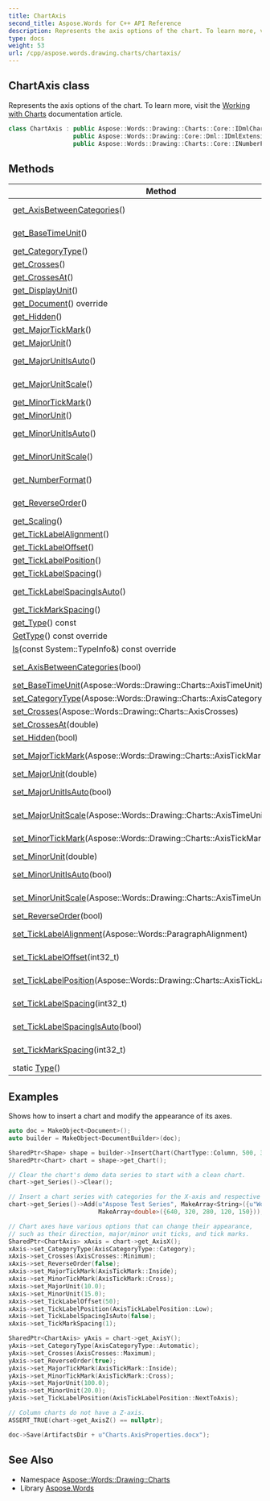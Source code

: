 ```yaml
---
title: ChartAxis
second_title: Aspose.Words for C++ API Reference
description: Represents the axis options of the chart. To learn more, visit the  documentation article.
type: docs
weight: 53
url: /cpp/aspose.words.drawing.charts/chartaxis/
---
```

## ChartAxis class


Represents the axis options of the chart. To learn more, visit the [Working with Charts](https://docs.aspose.com/words/cpp/working-with-charts/) documentation article.

```cpp
class ChartAxis : public Aspose::Words::Drawing::Charts::Core::IDmlChartTitleHolder,
                  public Aspose::Words::Drawing::Core::Dml::IDmlExtensionListSource,
                  public Aspose::Words::Drawing::Charts::Core::INumberFormatProvider
```

## Methods

| Method | Description |
| --- | --- |
| [get_AxisBetweenCategories](./get_axisbetweencategories/)() | Gets or sets a flag indicating whether the value axis crosses the category axis between categories. |
| [get_BaseTimeUnit](./get_basetimeunit/)() | Returns or sets the smallest time unit that is represented on the time category axis. |
| [get_CategoryType](./get_categorytype/)() | Gets or sets type of the category axis. |
| [get_Crosses](./get_crosses/)() | Specifies how this axis crosses the perpendicular axis. |
| [get_CrossesAt](./get_crossesat/)() | Specifies where on the perpendicular axis the axis crosses. |
| [get_DisplayUnit](./get_displayunit/)() | Specifies the scaling value of the display units for the value axis. |
| [get_Document](./get_document/)() override | Returns the [Document](../../aspose.words/document/) the title holder belongs. |
| [get_Hidden](./get_hidden/)() | Gets or sets a flag indicating whether this axis is hidden or not. |
| [get_MajorTickMark](./get_majortickmark/)() | Returns or sets the major tick marks. |
| [get_MajorUnit](./get_majorunit/)() | Returns or sets the distance between major tick marks. |
| [get_MajorUnitIsAuto](./get_majorunitisauto/)() | Gets or sets a flag indicating whether default distance between major tick marks shall be used. |
| [get_MajorUnitScale](./get_majorunitscale/)() | Returns or sets the scale value for major tick marks on the time category axis. |
| [get_MinorTickMark](./get_minortickmark/)() | Returns or sets the minor tick marks for the axis. |
| [get_MinorUnit](./get_minorunit/)() | Returns or sets the distance between minor tick marks. |
| [get_MinorUnitIsAuto](./get_minorunitisauto/)() | Gets or sets a flag indicating whether default distance between minor tick marks shall be used. |
| [get_MinorUnitScale](./get_minorunitscale/)() | Returns or sets the scale value for minor tick marks on the time category axis. |
| [get_NumberFormat](./get_numberformat/)() | Returns a [ChartNumberFormat](../chartnumberformat/) object that allows defining number formats for the axis. |
| [get_ReverseOrder](./get_reverseorder/)() | Returns or sets a flag indicating whether values of axis should be displayed in reverse order, i.e. from max to min. |
| [get_Scaling](./get_scaling/)() | Provides access to the scaling options of the axis. |
| [get_TickLabelAlignment](./get_ticklabelalignment/)() | Gets or sets text alignment of axis tick labels. |
| [get_TickLabelOffset](./get_ticklabeloffset/)() | Gets or sets the distance of labels from the axis. |
| [get_TickLabelPosition](./get_ticklabelposition/)() | Returns or sets the position of the tick labels on the axis. |
| [get_TickLabelSpacing](./get_ticklabelspacing/)() | Gets or sets the interval, at which tick labels are drawn. |
| [get_TickLabelSpacingIsAuto](./get_ticklabelspacingisauto/)() | Gets or sets a flag indicating whether automatic interval of drawing tick labels shall be used. |
| [get_TickMarkSpacing](./get_tickmarkspacing/)() | Gets or sets the interval, at which tick marks are drawn. |
| [get_Type](./get_type/)() const | Returns type of the axis. |
| [GetType](./gettype/)() const override |  |
| [Is](./is/)(const System::TypeInfo\&) const override |  |
| [set_AxisBetweenCategories](./set_axisbetweencategories/)(bool) | Setter for [Aspose::Words::Drawing::Charts::ChartAxis::get_AxisBetweenCategories](./get_axisbetweencategories/). |
| [set_BaseTimeUnit](./set_basetimeunit/)(Aspose::Words::Drawing::Charts::AxisTimeUnit) | Setter for [Aspose::Words::Drawing::Charts::ChartAxis::get_BaseTimeUnit](./get_basetimeunit/). |
| [set_CategoryType](./set_categorytype/)(Aspose::Words::Drawing::Charts::AxisCategoryType) | Setter for [Aspose::Words::Drawing::Charts::ChartAxis::get_CategoryType](./get_categorytype/). |
| [set_Crosses](./set_crosses/)(Aspose::Words::Drawing::Charts::AxisCrosses) | Setter for [Aspose::Words::Drawing::Charts::ChartAxis::get_Crosses](./get_crosses/). |
| [set_CrossesAt](./set_crossesat/)(double) | Setter for [Aspose::Words::Drawing::Charts::ChartAxis::get_CrossesAt](./get_crossesat/). |
| [set_Hidden](./set_hidden/)(bool) | Setter for [Aspose::Words::Drawing::Charts::ChartAxis::get_Hidden](./get_hidden/). |
| [set_MajorTickMark](./set_majortickmark/)(Aspose::Words::Drawing::Charts::AxisTickMark) | Setter for [Aspose::Words::Drawing::Charts::ChartAxis::get_MajorTickMark](./get_majortickmark/). |
| [set_MajorUnit](./set_majorunit/)(double) | Setter for [Aspose::Words::Drawing::Charts::ChartAxis::get_MajorUnit](./get_majorunit/). |
| [set_MajorUnitIsAuto](./set_majorunitisauto/)(bool) | Setter for [Aspose::Words::Drawing::Charts::ChartAxis::get_MajorUnitIsAuto](./get_majorunitisauto/). |
| [set_MajorUnitScale](./set_majorunitscale/)(Aspose::Words::Drawing::Charts::AxisTimeUnit) | Setter for [Aspose::Words::Drawing::Charts::ChartAxis::get_MajorUnitScale](./get_majorunitscale/). |
| [set_MinorTickMark](./set_minortickmark/)(Aspose::Words::Drawing::Charts::AxisTickMark) | Setter for [Aspose::Words::Drawing::Charts::ChartAxis::get_MinorTickMark](./get_minortickmark/). |
| [set_MinorUnit](./set_minorunit/)(double) | Setter for [Aspose::Words::Drawing::Charts::ChartAxis::get_MinorUnit](./get_minorunit/). |
| [set_MinorUnitIsAuto](./set_minorunitisauto/)(bool) | Setter for [Aspose::Words::Drawing::Charts::ChartAxis::get_MinorUnitIsAuto](./get_minorunitisauto/). |
| [set_MinorUnitScale](./set_minorunitscale/)(Aspose::Words::Drawing::Charts::AxisTimeUnit) | Setter for [Aspose::Words::Drawing::Charts::ChartAxis::get_MinorUnitScale](./get_minorunitscale/). |
| [set_ReverseOrder](./set_reverseorder/)(bool) | Setter for [Aspose::Words::Drawing::Charts::ChartAxis::get_ReverseOrder](./get_reverseorder/). |
| [set_TickLabelAlignment](./set_ticklabelalignment/)(Aspose::Words::ParagraphAlignment) | Setter for [Aspose::Words::Drawing::Charts::ChartAxis::get_TickLabelAlignment](./get_ticklabelalignment/). |
| [set_TickLabelOffset](./set_ticklabeloffset/)(int32_t) | Setter for [Aspose::Words::Drawing::Charts::ChartAxis::get_TickLabelOffset](./get_ticklabeloffset/). |
| [set_TickLabelPosition](./set_ticklabelposition/)(Aspose::Words::Drawing::Charts::AxisTickLabelPosition) | Setter for [Aspose::Words::Drawing::Charts::ChartAxis::get_TickLabelPosition](./get_ticklabelposition/). |
| [set_TickLabelSpacing](./set_ticklabelspacing/)(int32_t) | Setter for [Aspose::Words::Drawing::Charts::ChartAxis::get_TickLabelSpacing](./get_ticklabelspacing/). |
| [set_TickLabelSpacingIsAuto](./set_ticklabelspacingisauto/)(bool) | Setter for [Aspose::Words::Drawing::Charts::ChartAxis::get_TickLabelSpacingIsAuto](./get_ticklabelspacingisauto/). |
| [set_TickMarkSpacing](./set_tickmarkspacing/)(int32_t) | Setter for [Aspose::Words::Drawing::Charts::ChartAxis::get_TickMarkSpacing](./get_tickmarkspacing/). |
| static [Type](./type/)() |  |

## Examples



Shows how to insert a chart and modify the appearance of its axes. 
```cpp
auto doc = MakeObject<Document>();
auto builder = MakeObject<DocumentBuilder>(doc);

SharedPtr<Shape> shape = builder->InsertChart(ChartType::Column, 500, 300);
SharedPtr<Chart> chart = shape->get_Chart();

// Clear the chart's demo data series to start with a clean chart.
chart->get_Series()->Clear();

// Insert a chart series with categories for the X-axis and respective numeric values for the Y-axis.
chart->get_Series()->Add(u"Aspose Test Series", MakeArray<String>({u"Word", u"PDF", u"Excel", u"GoogleDocs", u"Note"}),
                         MakeArray<double>({640, 320, 280, 120, 150}));

// Chart axes have various options that can change their appearance,
// such as their direction, major/minor unit ticks, and tick marks.
SharedPtr<ChartAxis> xAxis = chart->get_AxisX();
xAxis->set_CategoryType(AxisCategoryType::Category);
xAxis->set_Crosses(AxisCrosses::Minimum);
xAxis->set_ReverseOrder(false);
xAxis->set_MajorTickMark(AxisTickMark::Inside);
xAxis->set_MinorTickMark(AxisTickMark::Cross);
xAxis->set_MajorUnit(10.0);
xAxis->set_MinorUnit(15.0);
xAxis->set_TickLabelOffset(50);
xAxis->set_TickLabelPosition(AxisTickLabelPosition::Low);
xAxis->set_TickLabelSpacingIsAuto(false);
xAxis->set_TickMarkSpacing(1);

SharedPtr<ChartAxis> yAxis = chart->get_AxisY();
yAxis->set_CategoryType(AxisCategoryType::Automatic);
yAxis->set_Crosses(AxisCrosses::Maximum);
yAxis->set_ReverseOrder(true);
yAxis->set_MajorTickMark(AxisTickMark::Inside);
yAxis->set_MinorTickMark(AxisTickMark::Cross);
yAxis->set_MajorUnit(100.0);
yAxis->set_MinorUnit(20.0);
yAxis->set_TickLabelPosition(AxisTickLabelPosition::NextToAxis);

// Column charts do not have a Z-axis.
ASSERT_TRUE(chart->get_AxisZ() == nullptr);

doc->Save(ArtifactsDir + u"Charts.AxisProperties.docx");
```

## See Also

* Namespace [Aspose::Words::Drawing::Charts](../)
* Library [Aspose.Words](../../)

